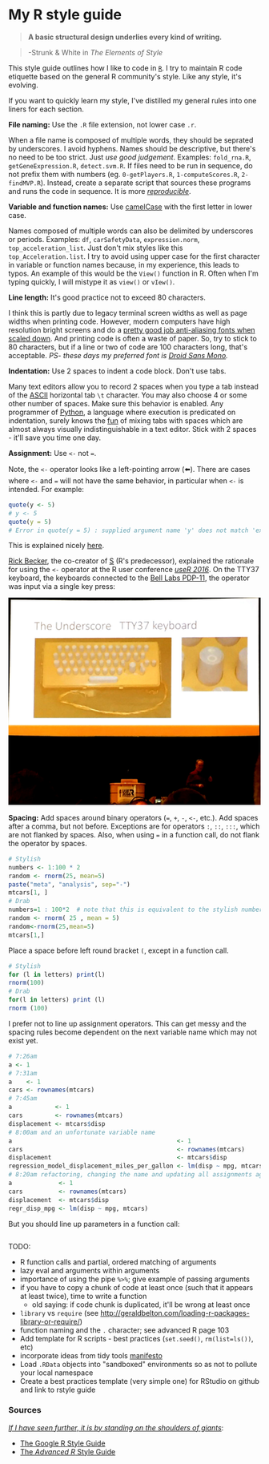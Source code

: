 # My R style guide

> **A basic structural design underlies every kind of writing.**

> -Strunk & White in *The Elements of Style*

This style guide outlines how I like to code in [`R`](https://cran.r-project.org). I try to maintain R code etiquette based on the general R community's style. Like any style, it's evolving.

If you want to quickly learn my style, I've distilled my general rules into one liners for each section.

**File naming:** Use the `.R` file extension, not lower case `.r`.

When a file name is composed of multiple words, they should be seprated by underscores. I avoid hyphens. Names should be descriptive, but there's no need to be too strict. Just *use good judgement*. Examples: `fold_rna.R`, `getGeneExpression.R`, `detect.svm.R`.
If files need to be run in sequence, do not prefix them with numbers (eg. `0-getPlayers.R`, `1-computeScores.R`, `2-findMVP.R`). Instead, create a separate script that sources these programs and runs the code in sequence. It is more [*reproducible*](https://en.wikipedia.org/wiki/Reproducibility).

**Variable and function names:** Use [camelCase](https://en.wikipedia.org/wiki/CamelCase) with the first letter in lower case.

Names composed of multiple words can also be delimited by underscores or periods. Examples: `df`, `carSafetyData`, `expression.norm`, `top_acceleration_list`. Just don't mix styles like this `top_Acceleration.list`. I try to avoid using upper case for the first character in variable or function names because, in my experience, this leads to typos. An example of this would be the `View()` function in R. Often when I'm typing quickly, I will mistype it as `view()` or `vIew()`.

**Line length:** It's good practice not to exceed 80 characters.

I think this is partly due to legacy terminal screen widths as well as page widths when printing code. However, modern computers have high resolution bright screens and do a [pretty good job anti-aliasing fonts when scaled down](http://hivelogic.com/articles/top-10-programming-fonts/). And printing code is often a waste of paper. So, try to stick to 80 characters, but if a line or two of code are 100 characters long, that's acceptable. *PS- these days my preferred font is [Droid Sans Mono](https://www.google.com/fonts/specimen/Droid+Sans+Mono).*

**Indentation:** Use 2 spaces to indent a code block. Don't use tabs.

Many text editors allow you to record 2 spaces when you type a tab instead of the [ASCII](https://en.wikipedia.org/wiki/ASCII) horizontal tab `\t` character. You may also choose 4 or some other number of spaces. Make sure this behavior is enabled. Any programmer of [Python](https://www.python.org), a language where execution is predicated on indentation, surely knows the [fun](http://stackoverflow.com/questions/120926/why-does-python-pep-8-strongly-recommend-spaces-over-tabs-for-indentation) of mixing tabs with spaces which are almost always visually indistinguishable in a text editor. Stick with 2 spaces - it'll save you time one day.

**Assignment:** Use `<-` not `=`.

Note, the `<-` operator looks like a left-pointing arrow (:arrow_left:). There are cases where `<-` and `=` will not have the same behavior, in particular when `<-` is intended. For example:

```r
quote(y <- 5)
# y <- 5
quote(y = 5)
# Error in quote(y = 5) : supplied argument name 'y' does not match 'expr'
```

This is explained nicely [here](https://ironholds.org/projects/rbitrary/#okay.-and-should-we-be-using---or-people-keep-telling-me-to-use--.).

[Rick Becker](http://www.research.att.com/people/Becker_Richard_A), the co-creator of [S](https://en.wikipedia.org/wiki/S_(programming_language)) (R's predecessor), explained the rationale for using the `<-` operator at the R user conference [*useR 2016*](http://user2016.org). On the TTY37 keyboard, the keyboards connected to the [Bell Labs PDP-11](https://commons.wikimedia.org/wiki/File:Ken_Thompson_(sitting)_and_Dennis_Ritchie_at_PDP-11_(2876612463).jpg), the operator was input via a single key press:

![](images/why_arrow_operator.jpg)

**Spacing:** Add spaces around binary operators (`=`, `+`, `-`, `<-`, etc.). Add spaces after a comma, but not before. Exceptions are for operators `:`, `::`, `:::`, which are not flanked by spaces. Also, when using `=` in a function call, do not flank the operator by spaces.

```r
# Stylish
numbers <- 1:100 * 2
random <- rnorm(25, mean=5)
paste("meta", "analysis", sep="-")
mtcars[1, ]
# Drab
numbers=1 : 100*2  # note that this is equivalent to the stylish numbers
random <- rnorm( 25 , mean = 5)
random<-rnorm(25,mean=5)
mtcars[1,]
```

Place a space before left round bracket `(`, except in a function call. 

```r
# Stylish
for (l in letters) print(l)
rnorm(100)
# Drab
for(l in letters) print (l)
rnorm (100)
```

I prefer not to line up assignment operators. This can get messy and the spacing rules become dependent on the next variable name which may not exist yet.

```r
# 7:26am
a <- 1
# 7:31am
a    <- 1
cars <- rownames(mtcars)
# 7:45am
a            <- 1
cars         <- rownames(mtcars)
displacement <- mtcars$disp
# 8:00am and an unfortunate variable name
a                                              <- 1
cars                                           <- rownames(mtcars)
displacement                                   <- mtcars$disp
regression_model_displacement_miles_per_gallon <- lm(disp ~ mpg, mtcars)
# 8:20am refactoring, changing the name and updating all assignments again
a             <- 1
cars          <- rownames(mtcars)
displacement  <- mtcars$disp
regr_disp_mpg <- lm(disp ~ mpg, mtcars)
```

But you should line up parameters in a function call:

```r

```

TODO:
- R function calls and partial, ordered matching of arguments
- lazy eval and arguments within arguments
- importance of using the pipe `%>%`; give example of passing arguments
- if you have to copy a chunk of code at least once (such that it appears at least twice), time to write a function
  - old saying: if code chunk is duplicated, it'll be wrong at least once
- `library` vs `require` (see http://geraldbelton.com/loading-r-packages-library-or-require/)
- function naming and the `.` character; see advanced R page 103
- Add template for R scripts - best practices (`set.seed()`, `rm(list=ls())`, etc)
- incorporate ideas from tidy tools [manifesto](https://cran.r-project.org/web/packages/tidyverse/vignettes/manifesto.html)
- Load `.RData` objects into "sandboxed" environments so as not to pollute your local namespace
- Create a best practices template (very simple one) for RStudio on github and link to rstyle guide

### Sources

[*If I have seen further, it is by standing on the shoulders of giants*](https://en.wikipedia.org/wiki/Standing_on_the_shoulders_of_giants):

* [The Google R Style Guide](https://google.github.io/styleguide/Rguide.xml)
* [The *Advanced R* Style Guide](http://adv-r.had.co.nz/Style.html)
